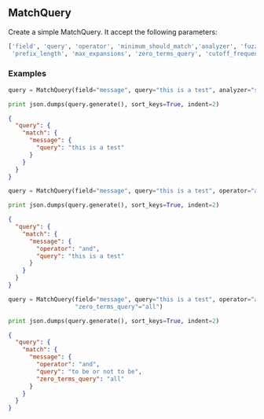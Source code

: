 ## MatchQuery

Create a simple MatchQuery. It accept the following parameters: 
```python
['field', 'query', 'operator', 'minimum_should_match','analyzer', 'fuzziness',
 'prefix_length', 'max_expansions', 'zero_terms_query', 'cutoff_frequency']
```
### Examples
```python
query = MatchQuery(field="message", query="this is a test", analyzer="standard")

print json.dumps(query.generate(), sort_keys=True, indent=2)
```
```json
{
  "query": {
    "match": {
      "message": {
        "query": "this is a test"
      }
    }
  }
}
```
```python
query = MatchQuery(field="message", query="this is a test", operator="and")

print json.dumps(query.generate(), sort_keys=True, indent=2)
```
```json
{
  "query": {
    "match": {
      "message": {
        "operator": "and", 
        "query": "this is a test"
      }
    }
  }
}
```
```python
query = MatchQuery(field="message", query="this is a test", operator="and", 
                   "zero_terms_query"="all")

print json.dumps(query.generate(), sort_keys=True, indent=2)
```
```json
{
  "query": {
    "match": {
      "message": {
        "operator": "and", 
        "query": "to be or not to be", 
        "zero_terms_query": "all"
      }
    }
  }
}
```
